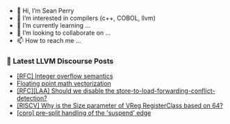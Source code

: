 - 👋 Hi, I’m Sean Perry
- 👀 I’m interested in compilers (c++, COBOL, llvm)
- 🌱 I’m currently learning ...
- 💞️ I’m looking to collaborate on ...
- 📫 How to reach me ...

<!---
s66perry/s66perry is a ✨ special ✨ repository because its `README.md` (this file) appears on your GitHub profile.
You can click the Preview link to take a look at your changes.
--->
### 📕 Latest LLVM Discourse Posts

<!-- DISCOURSE-LLVM:START -->
- [[RFC] Integer overflow semantics](https://discourse.llvm.org/t/rfc-integer-overflow-semantics/75359#post_6)
- [Floating point math vectorization](https://discourse.llvm.org/t/floating-point-math-vectorization/75279#post_3)
- [[RFC][LAA] Should we disable the store-to-load-forwarding-conflict-detection?](https://discourse.llvm.org/t/rfc-laa-should-we-disable-the-store-to-load-forwarding-conflict-detection/75314#post_3)
- [[RISCV] Why is the Size parameter of VReg RegisterClass based on 64?](https://discourse.llvm.org/t/riscv-why-is-the-size-parameter-of-vreg-registerclass-based-on-64/75333#post_5)
- [[coro] pre-split handling of the &#39;suspend&#39; edge](https://discourse.llvm.org/t/coro-pre-split-handling-of-the-suspend-edge/75043?page=2#post_25)
<!-- DISCOURSE-LLVM:END -->
